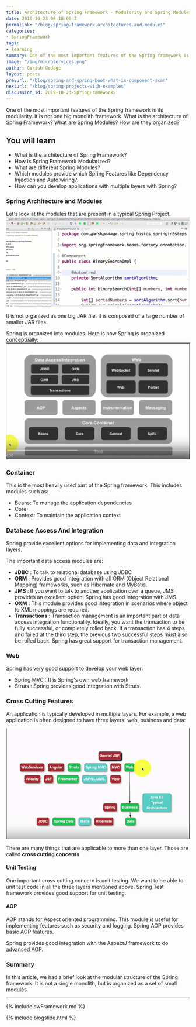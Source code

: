 ```yaml
---
title: Architecture of Spring Framework - Modularity and Spring Modules
date: 2019-10-23 06:18:00 Z
permalink: "/blog/spring-framework-architectures-and-modules"
categories:
- SpringFramework   
tags:
- learning
summary: One of the most important features of the Spring framework is its modularity. It is not one big monolith framework. What are Spring Modules? How are they organized? What is the architecture of Spring Framework?
image: "/img/microservices.png"
author: Girish Godage
layout: posts
prevurl: "/blog/spring-and-spring-boot-what-is-component-scan"
nexturl: "/blog/spring-projects-with-examples"
discussion_id: 2019-10-23-SpringFramework5
---
```


One of the most important features of the Spring framework is its modularity. It is not one big monolith framework. What is the architecture of Spring Framework? What are Spring Modules? How are they organized?
 
## You will learn
- What is the architecture of Spring Framework?
- How is Spring Framework Modularized?
- What are different Spring Modules?
- Which modules provide which Spring Features like Dependency Injection and Auto wiring?
- How can you develop applications with multiple layers with Spring?

### Spring Architecture and Modules

Let's look at the modules that are present in a typical Spring Project.
![image info](/images/Capture-095-02.png)

It is not organized as one big JAR file. It is composed of a large number of smaller JAR files. 

Spring is organized into modules. Here is how Spring is organized conceptually:
![image info](/images/Capture-095-03.png)

### Container

This is the most heavily used part of the Spring framework. This includes modules such as:
* Beans: To manage the application dependencies
* Core
* Context: To maintain the application context

### Database Access And Integration

Spring provide excellent options for implementing data and integration layers. 

The important data access modules are:
* **JDBC** : To talk to relational database using JDBC
* **ORM** : Provides good integration with all ORM (Object Relational Mapping) frameworks, such as Hibernate and MyBatis. 
* **JMS** : If you want to talk to another application over a queue, JMS provides an excellent option. Spring has good integration with JMS. 
* **OXM** : This module provides good integration in scenarios where object to XML mappings are required.
* **Transactions** : Transaction management is an important part of data access integration functionality. Ideally, you want the transaction to be fully successful, or completely rolled back. If a transaction has 4 steps and failed at the third step, the previous two successful steps must also be rolled back. Spring has great support for transaction management.

### Web

Spring has very good support to develop your web layer: 
* Spring MVC : It is Spring's own web framework
* Struts : Spring provides good integration with Struts. 

### Cross Cutting Features

An application is typically developed in multiple layers. For example, a web application is often designed to have three layers: web, business and data:

![image info](/images/Capture-095-04.png)

There are many things that are applicable to more than one layer. Those are called **cross cutting concerns**. 

#### Unit Testing

One important cross cutting concern is unit testing. We want to be able to unit test code in all the three layers mentioned above. Spring Test framework provides good support for unit testing.

#### AOP

AOP stands for Aspect oriented programming. This module is useful for implementing features such as security and logging. Spring AOP provides basic AOP features.

Spring provides good integration with the AspectJ framework to do advanced AOP.  

### Summary

In this article, we had a brief look at the modular structure of the Spring framework. It is not a single monolith, but is organized as a set of small modules.


---
{% include swFramework.md %}

{% include blogslide.html %}

